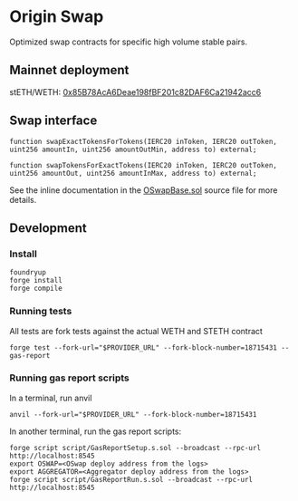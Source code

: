 # Origin Swap

Optimized swap contracts for specific high volume stable pairs.

## Mainnet deployment
stETH/WETH: [0x85B78AcA6Deae198fBF201c82DAF6Ca21942acc6](https://etherscan.io/address/0x85B78AcA6Deae198fBF201c82DAF6Ca21942acc6)

## Swap interface
```
function swapExactTokensForTokens(IERC20 inToken, IERC20 outToken, uint256 amountIn, uint256 amountOutMin, address to) external;

function swapTokensForExactTokens(IERC20 inToken, IERC20 outToken, uint256 amountOut, uint256 amountInMax, address to) external;
```
See the inline documentation in the [OSwapBase.sol](https://github.com/OriginProtocol/origin-swap/blob/master/src/OSwapBase.sol) source file for more details.

## Development

### Install

```
foundryup
forge install
forge compile
```

### Running tests

All tests are fork tests against the actual WETH and STETH contract

```
forge test --fork-url="$PROVIDER_URL" --fork-block-number=18715431 --gas-report
```

### Running gas report scripts
In a terminal, run anvil
```
anvil --fork-url="$PROVIDER_URL" --fork-block-number=18715431
```

In another terminal, run the gas report scripts:
```
forge script script/GasReportSetup.s.sol --broadcast --rpc-url http://localhost:8545
export OSWAP=<OSwap deploy address from the logs>
export AGGREGATOR=<Aggregator deploy address from the logs>
forge script script/GasReportRun.s.sol --broadcast --rpc-url http://localhost:8545
```
